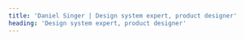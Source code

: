 ```yaml
---
title: 'Daniel Singer | Design system expert, product designer'
heading: 'Design system expert, product designer'
---
```

